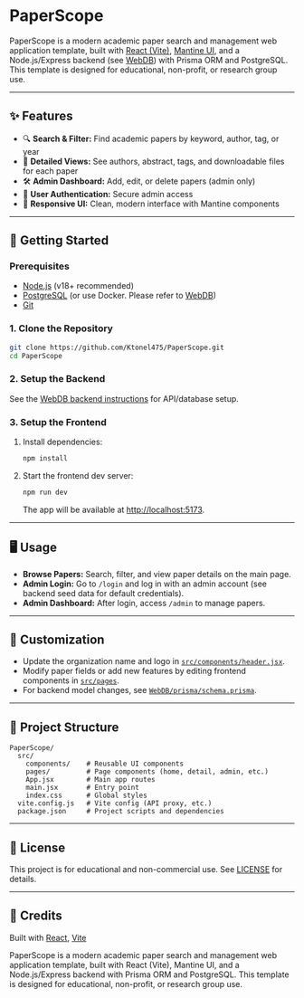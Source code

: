 # PaperScope

PaperScope is a modern academic paper search and management web application template, built with [React (Vite)](https://vitejs.dev/), [Mantine UI](https://mantine.dev/), and a Node.js/Express backend (see [WebDB](https://github.com/Ktonel475/WebDB.git)) with Prisma ORM and PostgreSQL. This template is designed for educational, non-profit, or research group use.

---

## ✨ Features

- 🔍 **Search & Filter:** Find academic papers by keyword, author, tag, or year
- 📄 **Detailed Views:** See authors, abstract, tags, and downloadable files for each paper
- 🛠️ **Admin Dashboard:** Add, edit, or delete papers (admin only)
- 🔐 **User Authentication:** Secure admin access
- 📱 **Responsive UI:** Clean, modern interface with Mantine components

---

## 🚀 Getting Started

### Prerequisites

- [Node.js](https://nodejs.org/) (v18+ recommended)
- [PostgreSQL](https://www.postgresql.org/) (or use Docker. Please refer to [WebDB](https://github.com/Ktonel475/WebDB.git))
- [Git](https://git-scm.com/)

### 1. Clone the Repository

```sh
git clone https://github.com/Ktonel475/PaperScope.git
cd PaperScope
```

### 2. Setup the Backend

See the [WebDB backend instructions](https://github.com/Ktonel475/WebDB.git) for API/database setup.

### 3. Setup the Frontend

1. Install dependencies:

   ```sh
   npm install
   ```
2. Start the frontend dev server:

   ```sh
   npm run dev
   ```

   The app will be available at [http://localhost:5173](http://localhost:5173).

---

## 🖥️ Usage

- **Browse Papers:** Search, filter, and view paper details on the main page.
- **Admin Login:** Go to `/login` and log in with an admin account (see backend seed data for default credentials).
- **Admin Dashboard:** After login, access `/admin` to manage papers.

---

## 🎨 Customization

- Update the organization name and logo in [`src/components/header.jsx`](src/components/header.jsx).
- Modify paper fields or add new features by editing frontend components in [`src/pages`](src/pages).
- For backend model changes, see [`WebDB/prisma/schema.prisma`](https://github.com/Ktonel475/WebDB/blob/main/prisma/schema.prisma).

---

## 📂 Project Structure

```
PaperScope/
  src/
    components/    # Reusable UI components
    pages/         # Page components (home, detail, admin, etc.)
    App.jsx        # Main app routes
    main.jsx       # Entry point
    index.css      # Global styles
  vite.config.js   # Vite config (API proxy, etc.)
  package.json     # Project scripts and dependencies
```

---

## 📄 License

This project is for educational and non-commercial use. See [LICENSE](LICENSE) for details.

---

## 🙏 Credits

Built with [React](https://react.dev/), [Vite](https://vitejs.dev/)

PaperScope is a modern academic paper search and management web application template, built with React (Vite), Mantine UI, and a Node.js/Express backend with Prisma ORM and PostgreSQL. This template is designed for educational, non-profit, or research group use.
